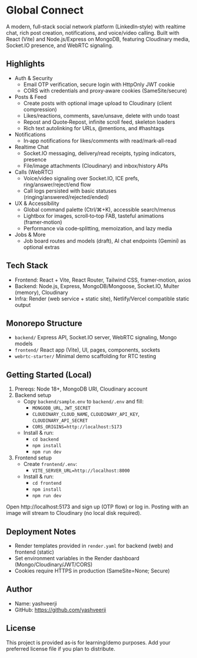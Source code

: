 # Global Connect

A modern, full‑stack social network platform (LinkedIn‑style) with realtime chat, rich post creation, notifications, and voice/video calling. Built with React (Vite) and Node.js/Express on MongoDB, featuring Cloudinary media, Socket.IO presence, and WebRTC signaling.

## Highlights
- Auth & Security
  - Email OTP verification, secure login with HttpOnly JWT cookie
  - CORS with credentials and proxy‑aware cookies (SameSite/secure)
- Posts & Feed
  - Create posts with optional image upload to Cloudinary (client compression)
  - Likes/reactions, comments, save/unsave, delete with undo toast
  - Repost and Quote‑Repost, infinite scroll feed, skeleton loaders
  - Rich text autolinking for URLs, @mentions, and #hashtags
- Notifications
  - In‑app notifications for likes/comments with read/mark‑all‑read
- Realtime Chat
  - Socket.IO messaging, delivery/read receipts, typing indicators, presence
  - File/image attachments (Cloudinary) and inbox/history APIs
- Calls (WebRTC)
  - Voice/video signaling over Socket.IO, ICE prefs, ring/answer/reject/end flow
  - Call logs persisted with basic statuses (ringing/answered/rejected/ended)
- UX & Accessibility
  - Global command palette (Ctrl/⌘+K), accessible search/menus
  - Lightbox for images, scroll‑to‑top FAB, tasteful animations (framer‑motion)
  - Performance via code‑splitting, memoization, and lazy media
- Jobs & More
  - Job board routes and models (draft), AI chat endpoints (Gemini) as optional extras

## Tech Stack
- Frontend: React + Vite, React Router, Tailwind CSS, framer‑motion, axios
- Backend: Node.js, Express, MongoDB/Mongoose, Socket.IO, Multer (memory), Cloudinary
- Infra: Render (web service + static site), Netlify/Vercel compatible static output

## Monorepo Structure
- `backend/` Express API, Socket.IO server, WebRTC signaling, Mongo models
- `frontend/` React app (Vite), UI, pages, components, sockets
- `webrtc-starter/` Minimal demo scaffolding for RTC testing

## Getting Started (Local)
1) Prereqs: Node 18+, MongoDB URI, Cloudinary account
2) Backend setup
   - Copy `backend/sample.env` to `backend/.env` and fill:
     - `MONGODB_URL`, `JWT_SECRET`
     - `CLOUDINARY_CLOUD_NAME`, `CLOUDINARY_API_KEY`, `CLOUDINARY_API_SECRET`
     - `CORS_ORIGINS=http://localhost:5173`
   - Install & run:
     - `cd backend`
     - `npm install`
     - `npm run dev`
3) Frontend setup
   - Create `frontend/.env`:
     - `VITE_SERVER_URL=http://localhost:8000`
   - Install & run:
     - `cd frontend`
     - `npm install`
     - `npm run dev`

Open http://localhost:5173 and sign up (OTP flow) or log in. Posting with an image will stream to Cloudinary (no local disk required).

## Deployment Notes
- Render templates provided in `render.yaml` for backend (web) and frontend (static)
- Set environment variables in the Render dashboard (Mongo/Cloudinary/JWT/CORS)
- Cookies require HTTPS in production (SameSite=None; Secure)

## Author
- Name: yashveerji
- GitHub: https://github.com/yashveerji

## License
This project is provided as‑is for learning/demo purposes. Add your preferred license file if you plan to distribute.